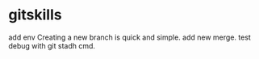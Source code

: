 # gitskills
add env
Creating a new branch is quick and simple.
add new merge.
test debug with git stadh cmd.
